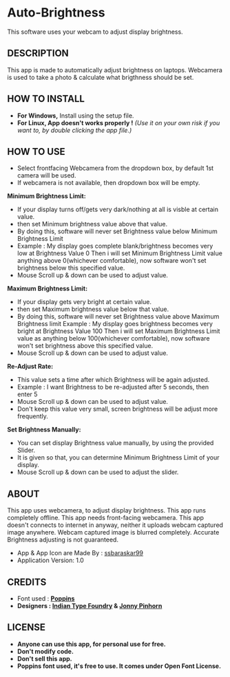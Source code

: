 # **Auto-Brightness**
This software uses your webcam to adjust display brightness.

## **DESCRIPTION**
  This app is made to automatically adjust brightness on laptops.
  Webcamera is used to take a photo & calculate what brigthness should be set.
  
## **HOW TO INSTALL**
- **For Windows,** Install using the setup file.
- **For Linux, App doesn't works properly !** _(Use it on your own risk if you want to, by double clicking the app file.)_


## **HOW TO USE**
- Select frontfacing Webcamera from the dropdown box, by default 1st camera will be used.
- If webcamera is not available, then dropdown box will be empty.

**Minimum Brightness Limit:**
- If your display turns off/gets very dark/nothing at all is visble at certain value.
- then set Minimum brightness value above that value.
- By doing this, software will never set Brightness value below Minimum Brightness Limit
- Example : My display goes complete blank/brightness becomes very low at Brightness Value 0
   Then i will set Minimum Brightness Limit value anything above 0(whichever comfortable), now software won't set brightness below this specified value.
- Mouse Scroll up & down can be used to adjust value.

**Maximum Brightness Limit:**
- If your display gets very bright at certain value.
- then set Maximum brightness value below that value.
- By doing this, software will never set Brightness value above Maximum Brightness limit
 Example : My display goes brightness becomes very bright at Brightness Value 100
   Then i will set Maximum Brightness Limit value as anything below 100(whichever comfortable), now software won't set brightness above this specified value.
- Mouse Scroll up & down can be used to adjust value.

**Re-Adjust Rate:**
- This value sets a time after which Brightness will be again adjusted.
- Example : I want Brightness to be re-adjusted after 5 seconds, then enter 5
- Mouse Scroll up & down can be used to adjust value.
- Don't keep this value very small, screen brightness will be adjust more frequently.

**Set Brightness Manually:**
- You can set display Brightness value manually, by using the provided Slider.
- It is given so that, you can determine Minimum Brightness Limit of your display.
- Mouse Scroll up & down can be used to adjust the slider.

## **ABOUT**
This app uses webcamera, to adjust display brightness.
This app runs completely offline.
This app needs front-facing webcamera.
This app doesn't connects to internet in anyway, neither it uploads webcam captured image anywhere.
Webcam captured image is blurred completely.
Accurate Brightness adjusting is not guaranteed.

- App & App Icon are Made By : [ssbaraskar99](https://github.com/ssbaraskar99/)
- Application Version: 1.0


## **CREDITS** 
- Font used : **[Poppins](https://github.com/itfoundry/Poppins)**
- **Designers : [Indian Type Foundry](https://github.com/itfoundry) & [Jonny Pinhorn](https://github.com/jonpinhorn)**

## **LICENSE**
- **Anyone can use this app, for personal use for free.**
- **Don't modify code.**
- **Don't sell this app.**
- **Poppins font used, it's free to use. It comes under Open Font License.**

